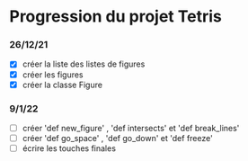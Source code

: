 # Progression du projet Tetris

### 26/12/21
- [x] créer la liste des listes de figures
- [x] créer les figures
- [x] créer la classe Figure

### 9/1/22
- [ ] créer 'def new_figure' , 'def intersects' et 'def break_lines' 
- [ ] créer 'def go_space' , 'def go_down' et 'def freeze'
- [ ] écrire les touches finales
